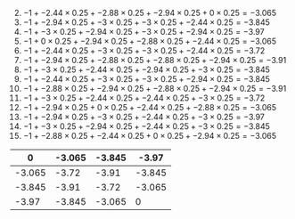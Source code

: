 2. $-1 + -2.44 × 0.25 + -2.88 × 0.25 + -2.94 × 0.25 + 0 × 0.25 = -3.065$
3. $-1 + -2.94 × 0.25 + -3 × 0.25 + -3 × 0.25 + -2.44 × 0.25 = -3.845$
4. $-1 + -3 × 0.25 + -2.94 × 0.25 + -3 × 0.25 + -2.94 × 0.25 = -3.97$
5. $-1 + 0 × 0.25 + -2.94 × 0.25 + -2.88 × 0.25 + -2.44 × 0.25 = -3.065$
6. $-1 + -2.44 × 0.25 + -3 × 0.25 + -3 × 0.25 + -2.44 × 0.25 = -3.72$
7. $-1 + -2.94 × 0.25 + -2.88 × 0.25 + -2.88 × 0.25 + -2.94 × 0.25 = -3.91$
8. $-1 + -3 × 0.25 + -2.44 × 0.25 + -2.94 × 0.25 + -3 × 0.25 = -3.845$
9. $-1 + -2.44 × 0.25 + -3 × 0.25 + -3 × 0.25 + -2.94 × 0.25 = -3.845$
10. $-1 + -2.88 × 0.25 + -2.94 × 0.25 + -2.88 × 0.25 + -2.94 × 0.25 = -3.91$
11. $-1 + -3 × 0.25 + -2.44 × 0.25 + -2.44 × 0.25 + -3 × 0.25 = -3.72$
12. $-1 + -2.94 × 0.25 + 0 × 0.25 + -2.44 × 0.25 + -2.88 × 0.25 = -3.065$
13. $-1 + -2.94 × 0.25 + -3 × 0.25 + -2.44 × 0.25 + -3 × 0.25 = -3.97$
14. $-1 + -3 × 0.25 + -2.94 × 0.25 + -2.44 × 0.25 + -3 × 0.25 = -3.845$
15. $-1 + -2.88 × 0.25 + -2.44 × 0.25 + 0 × 0.25 + -2.94 × 0.25 = -3.065$


| 0      | -3.065 | -3.845 | -3.97  |
| ------ | ------ | ------ | ------ |
| -3.065 | -3.72  | -3.91  | -3.845 |
| -3.845 | -3.91  | -3.72  | -3.065 |
| -3.97  | -3.845 | -3.065 | 0      |
